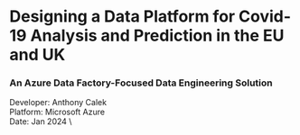 # Designing a Data Platform for Covid-19 Analysis and Prediction in the EU and UK
### An Azure Data Factory-Focused Data Engineering Solution

Developer: Anthony Calek \
Platform: Microsoft Azure \
Date: Jan 2024 \

